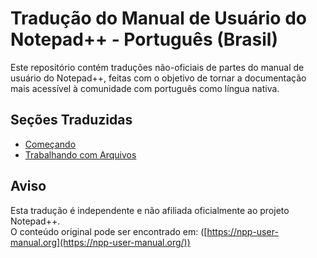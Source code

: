 # Tradução do Manual de Usuário do Notepad++ - Português (Brasil)

Este repositório contém traduções não-oficiais de partes do manual de usuário do Notepad++, feitas com o objetivo de tornar a documentação mais acessível à comunidade com português como língua nativa.

## Seções Traduzidas

- [Começando](Começando.pdf)
- [Trabalhando com Arquivos](TrabalhandoComArquivos.pdf)

## Aviso

Esta tradução é independente e não afiliada oficialmente ao projeto Notepad++.  
O conteúdo original pode ser encontrado em: ([https://npp-user-manual.org](https://npp-user-manual.org/))
